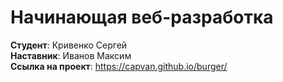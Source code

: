 Начинающая веб-разработка
==========================

**Студент**: Кривенко Сергей  
**Наставник**: Иванов Максим   
**Ссылка на проект**: https://capvan.github.io/burger/

